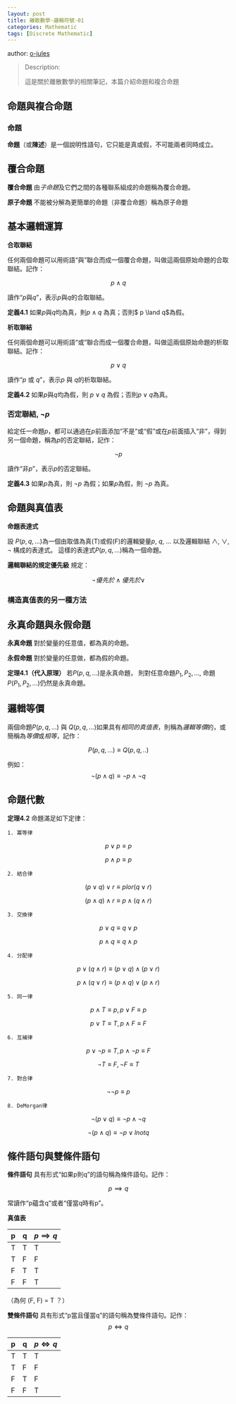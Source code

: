 ```yaml
---
layout: post
title: 離散數學-邏輯符號-01
categories: Mathematic
tags: [Discrete Mathematic]
---
```


author: [o-jules](https://github.com/o-jules)

> Description:
>
> 這是關於離散數學的相關筆記，本篇介紹命題和複合命題	

<!-- more -->

## 命題與複合命題

### 命題

**命題**（或**陳述**）是一個說明性語句，它只能是真或假，不可能兩者同時成立。

## 覆合命題

**覆合命題** 由*子命題*及它們之間的各種聯系組成的命題稱為覆合命題。

**原子命題** 不能被分解為更簡單的命題（非覆合命題）稱為原子命題

## 基本邏輯運算

**合取聯結**

任何兩個命題可以用術語“與”聯合而成一個覆合命題，叫做這兩個原始命題的合取聯結。記作：

$$
p \land q
$$

讀作“$p$與$q$”，表示$p$與$q$的合取聯結。

**定義4.1** 如果$p$與$q$均為真，則$p \land q$ 為真；否則$ p \land q$為假。

**析取聯結**

任何兩個命題可以用術語“或”聯合而成一個覆合命題，叫做這兩個原始命題的析取聯結。記作：

$$
p \lor q
$$

讀作“$p$ 或 $q$”，表示$p$ 與 $q$的析取聯結。

**定義4.2** 如果$p$與$q$均為假，則 $p \lor q$ 為假；否則$p \lor q$為真。

### 否定聯結, $\lnot p$

給定任一命題$p$，都可以通過在$p$前面添加“不是”或“假”或在$p$前面插入“非”，得到另一個命題，稱為$p$的否定聯結，記作：

$$
\lnot p
$$

讀作“非$p$”，表示$p$的否定聯結。

**定義4.3** 如果$p$為真，則 $\lnot p$ 為假；如果$p$為假，則 $\lnot p$ 為真。

## 命題與真值表

**命題表達式**

設 $P(p, q, ...)$為一個由取值為真(T)或假(F)的邏輯變量$p$, $q$, ... 以及邏輯聯結 $\land$, $\lor$, $\lnot$ 構成的表達式。
這樣的表達式$P(p, q, ...)$稱為一個命題。

**邏輯聯結的規定優先級** 規定：

$$
\lnot 優先於 \land 優先於 \lor
$$

### 構造真值表的另一種方法

## 永真命題與永假命題

**永真命題** 對於變量的任意值，都為真的命題。

**永假命題** 對於變量的任意做，都為假的命題。

**定理4.1（代入原理）** 若$P(p, q, ...)$是永真命題，
則對任意命題$P_1, P_2, ...,$ 命題$P(P_1, P_2, ...)$仍然是永真命題。

## 邏輯等價

兩個命題$P(p, q, ...)$ 與 $Q(p, q, ...)$如果具有*相同的真值表*，則稱為*邏輯等價*的，或簡稱為*等價*或*相等*，記作：

$$
P(p, q, ...) \equiv Q(p, q, ..)
$$

例如：
$$
\lnot (p \land q) \equiv \lnot p \land \lnot q
$$

## 命題代數

**定理4.2** 命題滿足如下定律：

    1. 冪等律

$$
  p \lor p \equiv p
$$

$$
  p \land p \equiv p
$$

    2. 結合律

$$
  (p \lor q) \lor r \equiv p lor (q \lor r)
$$

$$
  (p \land q) \land r \equiv p \land (q \land r)
$$

    3. 交換律

$$
  p \lor q \equiv q \lor p
$$

$$
  p \land q \equiv q \land p
$$

    4. 分配律

$$
  p \lor (q \land r) \equiv (p \lor q) \land (p \lor r)
$$

$$
  p \land (q \lor r) \equiv (p \land q) \lor (p \land r)
$$

    5. 同一律

$$
  p \land T \equiv p, p \lor F \equiv p
$$

$$
  p \lor T \equiv T, p \land F \equiv F
$$

    6. 互補律

$$
  p \lor \lnot p \equiv T, p \land \lnot p \equiv F
$$

$$
  \lnot T \equiv F, \lnot F \equiv T
$$

    7. 對合律

$$
  \lnot \lnot p \equiv p
$$

    8. DeMorgan律

$$
  \lnot(p \lor q) \equiv \lnot p \land \lnot q
$$

$$
  \lnot(p \land q) \equiv \lnot p \lor lnot q
$$

## 條件語句與雙條件語句

**條件語句** 具有形式“如果p則q”的語句稱為條件語句。記作：

$$
p \implies q
$$

常讀作“p蘊含q”或者“僅當q時有p”。

**真值表**

| p    | q    |$p \implies q$|
| ---- | ---- | ------------ |
| T    | T    | T            |
| T    | F    | F            |
| F    | T    | T            |
| F    | F    | T            |

（為何 (F, F) = T ？）

**雙條件語句** 具有形式“p當且僅當q”的語句稱為雙條件語句。記作：
$$
p \iff q
$$

| p    | q    |$p \iff q$|
| ---- | ---- | -------- |
| T    | T    | T        |
| T    | F    | F        |
| F    | T    | F        |
| F    | F    | T        |
